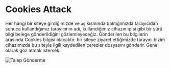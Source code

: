 # Cookies Attack

Her hangi bir siteye girdiğimizde ve `ağ` kısmında baktığımızda tarayıcıdan sunuca kullandığımız tarayıcının adı, kullandığımız cihazın ip'si gibi bir sürü bilgi belege gönderildiğini gözlemleyeceğiz. Gönderilen bu bilgilerin arasında Cookies bilgisi olacaktır. bir siteye ziyaret ettiğimizde tarayıcı bizim cihazımızda bu siteyle ilgili kaydedilen çerezler dosyasını gönderir. Genel olarak göz atmak istersek:


![Talep Gönderme](https://github.com/yasir723/cookies-attack/assets/111686779/460bb328-2b28-45e4-ae5f-04bca80dc203)
